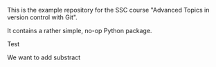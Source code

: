 This is the example repository for the SSC course "Advanced Topics in version control with Git".

It contains a rather simple, no-op Python package.

Test

We want to add substract